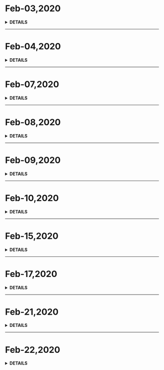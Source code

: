 # Feb-03,2020

<details>
<summary><b>DETAILS</b></summary>
<p>

> 今年这个年啊，伴随着疫情而过。    
> 今天撇了一眼崔永元的推，意思是这个新型冠状病毒不是在海南市场引发的。其他的可能因为没有第三方的介入也是查找不出来，可能也就不了了之了吧。  
> 来京的第一天办公，在家上班就是好啊，什么也不想干。

</p>
</details>

---

# Feb-04,2020

<details>
<summary><b>DETAILS</b></summary>
<p>

> 周二，在家办公第二天。    
> 韩弟来拿来电脑，解决了昨日遗留bug。

> 要以一个新的面貌继续在这混沌的世界行走。  
> 读书、学习、思考。    
> 
> 生活中做的每一件事都需要下笔去思考、总结，在脑中留痕，是为了更好在这个混沌的世界存活。

</p>
</details>

---

# Feb-07,2020

<details>
<summary><b>DETAILS</b></summary>
<p>

> 周五。    
> 当初开这个仓库的时候，心里想着每一天都能有所收获。    
> 半年过去了，回望一下，收获不大，就像官僚主义、形式主义一样，走形式。分析一下原因是开始之初就没有想好自己的目标，没有追求，过程就不艰辛，结局就不明显。      
> 当然，形式主义下还是有一些作为的，也有所收获。    
>
> 我把今天作为开年的第一天，也算是仪式下重整新面貌。    
> 
<details>
<summary><b>BaiCiZhan</b></summary>
<p>

#### 1.phonetic [语音的]
> Phonetic sysmbols help us to pronunce different word properly.

#### 2.courier [快递员、通讯员、导游]
> The job of a courier is to deliver the parcels.   

#### 3.poise [使相等，使平衡 ｜ 泰然自若，信心]
> We were all impressed by her poise and confidence.

#### 4.linger [逗留，留恋]
> The strong scent of her perfume lingered long after she left the room.    

#### 5.ratio [比率，比例]
> Thr ratio of boys to girls is about 2 to 1.

#### 6.counsel [律师、法律顾问、忠告，劝告、建议]
> If the police arrest you,you should find a legal counsel.

#### 7.slander [讲坏话、污蔑、诽谤 ｜ 诽谤、诋毁]
> The actress was slandered by people for her social media post.
</p>
</details>
</p>
</details>

---

# Feb-08,2020

<details>
<summary><b>DETAILS</b></summary>
<p>

> 周六。    
> 
<details>
<summary><b>BaiCiZhan</b></summary>
<p>

#### 1.naked[裸体的，无遮掩的]
> The naked baby is crawling and smiling on the floor.

#### 2.carton [尤指食品和液体的硬纸盒、纸板箱、塑料箱]
> Drinking a carton of milk per day is good for you health

#### 3.exterior [外貌，外观；位于外边的]
> The building's exterior is beautiful.

#### 4.ceased [停止、结束]
> The rain ceased and the rainbow is showed up.

#### 5.flabby [肌肉松软的，意志薄弱的]
> As I'm getting older,my arms are getting more and more flabby.

#### 6.scrape [擦伤；刮，擦]
> I can deal with the scrape on my knee by myself.

#### 7.vehicle [交通工具、机动车]
> The vehicle drives off while carring a container.

#### 8.stick up [竖起]
> When you stick up your thumb,you mean that you approve.

#### 9.ownership [所有权]
> The couple have the certificate to prove their ownership of this house.

#### 10.remnant [遗迹、边角省料]
> The remnant of Yuanmingyuan becomes a tourist attraction today.

#### 11.extravagant [奢侈的，无节制的]
> Buying too much clothes for a vacation is extravegant.

</p>
</details>
</p>
</details>

---

# Feb-09,2020

<details>
<summary><b>DETAILS</b></summary>
<p>

> 周日。    
> 
<details>
<summary><b>BaiCiZhan</b></summary>
<p>

#### 1.on no account [决不]
> On no account should you give up your goals.

#### 2.jagged [锯齿状的，参差不齐的]
> The edges of this kind of leaf are jagged.

#### 3.sparse [稀少的、稀疏的]
> The desert's vegetation is sparse,there are hardly any plants here at all.

####  4.porch [门廊，走廊]
> I love to sit on the front porch and feel the wind.

#### 5.intrigue [阴谋，轨迹；密谋，欺骗；引起极大的兴趣]
> An evil intrigue suddenly comes to his mind.

#### 6.reclaim [取回、开拓、开垦；废物回收利用]
> Many years later,he recliamed the treature he had buried.

#### 7.essential [必不可少的，必要的；本质的，重要的；基本的；必需品]
> Hot pot and Mahjong are essential components of Sichuan culture.

#### 8.mutual [互相的，共同的]
> Good communication can build a bridge of mutual understanding.
</p>
</details>
</p>
</details>

---

# Feb-10,2020

<details>
<summary><b>DETAILS</b></summary>
<p>

> 周一。    
> 
<details>
<summary><b>BaiCiZhan</b></summary>
<p>

#### 1.semblance [相似；外表，外貌]
> You're a mere semblance of the real Superman!

#### 2.magistrate [法官]
> "Case closed!" shouted the magistrate as she slammed down the gavel.

#### 3.vicinity [附近地区；近邻]
> These houses are in the vicinity of the hospital.

#### 4.pragmatic [实际的，注重实效的]
> I don't need any fancy designs,I prefer my furniture to be more pragmatic.

#### 5.lethal [致命的，致死的；致死因子]
> A bite from this kind of snake is lethal!

#### 6.tackle [对付，处理；(足球等比赛)阻截]
> the repaiman is able to tackle any problems with his tools.

#### 7.imitates[模仿]
> The boy imitates his father by shaving the mirror.    

#### 8.bibliography [参考书目；文献学]
> The bibliography is located at the end of the paper.

#### 9.maiden [(文学)少女，未嫁女子；未婚的，处女的，初次的]
> There is a beautiful maiden sitting in the castle garden.

#### 10.grumble [发牢骚；抱怨，怨言]
> My mom always grumbles about the mess as she cleans my room;

#### 11.janitor [清洁工，看门人]
> This school building is taken care by janitors.


</p>
</details>
</p>
</details>

---

# Feb-15,2020

<details>
<summary><b>DETAILS</b></summary>
<p>

> 周六。    
> 
<details>
<summary><b>BaiCiZhan</b></summary>
<p>

#### 1.grieve [伤心，悲痛；使悲伤，使伤心]
> She's been grieving ever since her husband died.

#### 2.deadlock [僵局；不分胜负；使僵持不下；僵持]
> Talks between the two sides ended in deadlock.

#### 3.tournament [锦标赛，联赛]
> A tournament is a sports competition which continues until only the winner is left.

#### 4.nurture [培植；养育，培育；营养物]
> The plant needs to be carefully nurtured with water and fertilizer.

#### 5.abridge [删节，删减]
> He has been asked to abridge the whole page of his novel.

#### 6. nautical [海上的；航海的]
> That ship is one nautical mile away.

#### 7.reticent [含蓄的；沉默不语的]
> At first,she was highly reticent about going out with me.

#### 8.pottery [陶艺；陶艺厂]
> Pottery is one of my favorite hobbies.

</p>
</details>
</p>
</details>

---

# Feb-17,2020

<details>
<summary><b>DETAILS</b></summary>
<p>

> 周一。    
>
> 在私密日志中记录一天的成功，这里可以记录一下对第二天的安排。如若可以养成一个好的习惯，也是不错的。    

> 1. 百词斩打卡。   
> 2. node学习并总结一篇博文。    
> 3. 再次阅读王小波的《黄金时代》。 

</p>
</details>

---

# Feb-21,2020

<details>
<summary><b>DETAILS</b></summary>
<p>

> 周五。    
>
> 在家办公三周了。    
> 本周主要是学习之前购买的慕课网的文章--关于Nodejs线上项目部署的文章。收获颇丰。    
> 得益于之前域名与服务器的购买。    
> 域名的现有作用是：通过CNAME将额个人博客以及七牛云静态图片资源得以映射、访问。 
> 服务器的现有作用：通过nginx的学习以及域名的关联，可以通过A记录二级域名进行访问。  
>
> 今天要学习且实战的是：通过git仓库，将项目直接在本地部署到服务器上。

</p>
</details>

---

# Feb-22,2020

<details>
<summary><b>DETAILS</b></summary>
<p>

> 周六。    
>
> 今天接着将剩下的Nodejs线上部署的视频看完。    
> 另外将昨天的两篇博文合并为一篇。  
> 
> 周总结、百词斩打卡。

| 目标描述                   | 完成过程 |  打分  |
|:---------------------------|:---------|:------:|
| 百词斩打卡                 | 完成     | 🌟🌟🌟 |
| 将昨天的两篇博文合并为一篇 | done     | 🌟🌟🌟 |
| Nodejs部署视频             | done     | 🌟🌟🌟 |
| 周总结                     | 已发出   | 🌟🌟🌟 |

</p>
</details>